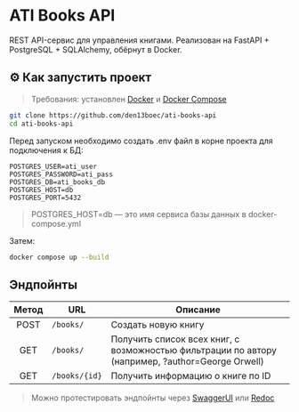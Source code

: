 # ATI Books API

REST API-сервис для управления книгами. Реализован на FastAPI + PostgreSQL + SQLAlchemy, обёрнут в Docker.

## ⚙️ Как запустить проект

> Требования: установлен [Docker](https://www.docker.com/) и [Docker Compose](https://docs.docker.com/compose/)

```bash
git clone https://github.com/den13boec/ati-books-api
cd ati-books-api
```

Перед запуском необходимо создать .env файл в корне проекта для подключения к БД:

```env
POSTGRES_USER=ati_user
POSTGRES_PASSWORD=ati_pass
POSTGRES_DB=ati_books_db
POSTGRES_HOST=db
POSTGRES_PORT=5432
```

>POSTGRES_HOST=db — это имя сервиса базы данных в docker-compose.yml

Затем:

```bash
docker compose up --build
```

## Эндпойнты

| Метод | URL           | Описание                                                                                         |
|:-----:|---------------|--------------------------------------------------------------------------------------------------|
|  POST | `/books/`     | Создать новую книгу                                                                              |
| GET   | `/books/`     | Получить список всех книг, с возможностью фильтрации по автору (например, ?author=George Orwell) |
| GET   | `/books/{id}` | Получить информацию о книге по ID                                                                |

>Можно протестировать эндпойнты через [SwaggerUI](127.0.0.1:8000/docs) или [Redoc](http://127.0.0.1:8000/redoc)
